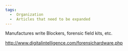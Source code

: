 ```yaml
---
tags:
  -  Organization
  -  Articles that need to be expanded
---
```

Manufactures write Blockers, forensic field kits, etc.

<http://www.digitalintelligence.com/forensichardware.php>

